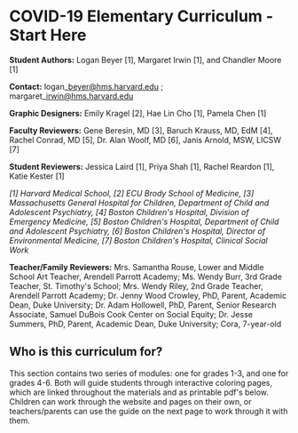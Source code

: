 # COVID-19 Elementary Curriculum - Start Here

**Student Authors:** Logan Beyer \[1\], Margaret Irwin \[1\], and Chandler Moore \[1\]

**Contact:** logan\_beyer@hms.harvard.edu ; margaret\_irwin@hms.harvard.edu

**Graphic Designers:** Emily Kragel \[2\], Hae Lin Cho \[1\], Pamela Chen \[1\]

**Faculty Reviewers:** Gene Beresin, MD \[3\], Baruch Krauss, MD, EdM \[4\], Rachel Conrad, MD \[5\], Dr. Alan Woolf, MD \[6\], Janis Arnold, MSW, LICSW \[7\]

**Student Reviewers:** Jessica Laird \[1\], Priya Shah \[1\], Rachel Reardon \[1\], Katie Kester \[1\]

_\[1\] Harvard Medical School, \[2\] ECU Brody School of Medicine, \[3\] Massachusetts General Hospital for Children, Department of Child and Adolescent Psychiatry, \[4\] Boston Children's Hospital, Division of Emergency Medicine, \[5\] Boston Children's Hospital, Department of Child and Adolescent Psychiatry, \[6\] Boston Children's Hospital, Director of Environmental Medicine, \[7\] Boston Children's Hospital, Clinical Social Work_

**Teacher/Family Reviewers:**  Mrs. Samantha Rouse, Lower and Middle School Art Teacher, Arendell Parrott Academy; Ms. Wendy Burr, 3rd Grade Teacher, St. Timothy's School; Mrs. Wendy Riley, 2nd Grade Teacher, Arendell Parrott Academy; Dr. Jenny Wood Crowley, PhD, Parent, Academic Dean, Duke University; Dr. Adam Hollowell, PhD, Parent, Senior Research Associate, Samuel DuBois Cook Center on Social Equity; Dr. Jesse Summers, PhD, Parent, Academic Dean, Duke University; Cora, 7-year-old

## Who is this curriculum for?

This section contains two series of modules: one for grades 1-3, and one for grades 4-6. Both will guide students through interactive coloring pages, which are linked throughout the materials and as printable pdf's below. Children can work through the website and pages on their own, or teachers/parents can use the guide on the next page to work through it with them.





